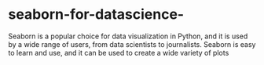 # seaborn-for-datascience-
Seaborn is a popular choice for data visualization in Python, and it is used by a wide range of users, from data scientists to journalists. Seaborn is easy to learn and use, and it can be used to create a wide variety of plots
